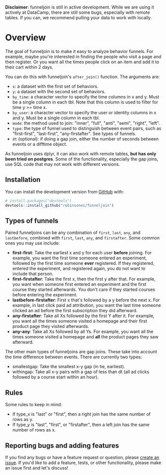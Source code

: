 
<!-- README.md is generated from README.Rmd. Please edit that file -->
**Disclaimer**: funneljoin is still in active development. While we are using it actively at DataCamp, there are still some bugs, especially with remote tables. If you can, we recommend pulling your data to work with locally.

Overview
========

The goal of funneljoin is to make it easy to analyze behavior funnels. For example, maybe you're interested in finding the people who visit a page and then register. Or you want all the times people click on an item and add it to their cart within 2 days.

You can do this with funneljoin's `after_join()` function. The arguments are:

-   `x`: a dataset with the first set of behaviors.
-   `y`: a dataset with the second set of behaviors.
-   `by_time`: a character vector to specify the time columns in x and y. Must be a single column in each tbl. Note that this column is used to filter for time y &gt;= time x.
-   `by_user`: a character vector to specify the user or identity columns in x and y. Must be a single column in each tbl.
-   `mode`: the method used to join: "inner", "full", "anti", "semi", "right", "left".
-   `type`: the type of funnel used to distinguish between event pairs, such as "first-first", "last-first", "any-firstafter". See types of funnels.
-   `dt` (optional): if doing a gap join, either the number of seconds between events or a difftime object.

As funneljoin uses dplyr, it can also work with remote tables, **but has only been tried on postgres**. Some of the functionality, especially the gap joins, use SQL code that may not work with different versions.

Installation
------------

You can install the development version from [GitHub](https://github.com/) with:

``` r
# install.packages("devtools")
devtools::install_github("robinsones/funneljoin")
```

Types of funnels
----------------

Paired funneljoins can be any combination of `first`, `last`, `any`, and `lastbefore`, combined with `first`, `last`, `any`, and `firstafter`. Some common ones you may use include:

-   **first-first**: Take the earliest x and y for each user **before** joining. For example, you want the first time someone entered an experiment, followed by the first time someone **ever** registered. If they registered, entered the experiment, and registered again, you do not want to include that person.
-   **first-firstafter**: Take the first x, then the first y after that. For example, you want when someone first entered an experiment and the first course they started afterwards. You don't care if they started courses before entering the experiment.
-   **lastbefore-firstafter**: First x that's followed by a y before the next x. For example, in last click paid ad attribution, you want the last time someone clicked an ad before the first subscription they did afterward.
-   **any-firstafter**: Take all Xs followed by the first Y after it. For example, you want all the times someone visited a homepage and their first product page they visited afterwards.
-   **any-any**: Take all Xs followed by all Ys. For example, you want all the times someone visited a homepage and **all** the product pages they saw afterward.

The other main types of funneljoins are gap joins. These take into account the time difference between events. There are currently two types:

-   smallestgap: Take the smallest x-y gap (in tie, earliest).
-   withingap: Take all x-y pairs with a gap of less than dt (all ad clicks followed by a course start within an hour).

Rules
-----

Some rules to keep in mind:

-   If type\_x is "last" or "first", then a right join has the same number of rows as y.
-   If type\_y is "last", "first", or "firstafter", then a left join has the same number of rows as x.

Reporting bugs and adding features
----------------------------------

If you find any bugs or have a feature request or question, please [create an issue](https://github.com/datacamp/funneljoin/issues/new). If you'd like to add a feature, tests, or other functionality, please make an issue first and let's discuss!
